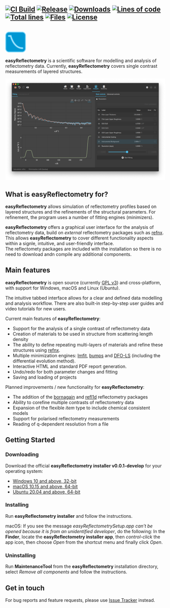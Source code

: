 ## [![CI Build][20]][21] [![Release][30]][31] [![Downloads][70]][71] [![Lines of code][82]][80] [![Total lines][81]][80] [![Files][83]][80] [![License][50]][51]

<img height="80"><img src="./resources/images/er_logo.svg" height="65">

**easyReflectometry** is a scientific software for modelling and analysis of reflectometry data. Currently, **easyReflectometry** covers single contrast measurements of layered structures.

![easyReflectometry Screenshot](./resources/images/er_analysis_dark.png) 

## What is easyReflectometry for?

**easyReflectometry** allows simulation of reflectometry profiles based on layered structures and the refinements of the structural parameters. For refinement, the program uses a number of fitting engines (minimizers).

**easyReflectometry** offers a graphical user interface for the analysis of reflectometry data, build on _external_ reflectometry packages such as [refnx](https://refnx.readthedocs.io/en/latest/). 
This allows **easyReflectometry** to cover different functionality aspects within a signle, intuitive, and user-friendly interface.  
The reflectomety packages are included with the installation so there is no need to download andn compile any additional components. 

## Main features

**easyReflectometry** is open source (currently [GPL v3](LICENSE.md)) and cross-platform, with support for Windows, macOS and Linux (Ubuntu).

The intuitive tabbed interface allows for a clear and defined data modelling and analysis workflow. 
There are also built-in step-by-step user guides and video tutorials for new users.

Current main features of **easyReflectometry**:

- Support for the analysis of a single contrast of reflectometry data
- Creation of materials to be used in structure from scattering length density
- The ability to define repeating multi-layers of materials and refine these structures using [refnx](https://refnx.readthedocs.io/en/latest/). 
- Multiple minimization engines: [lmfit](https://lmfit.github.io/lmfit-py), [bumps](https://github.com/bumps/bumps) and [DFO-LS](https://github.com/numericalalgorithmsgroup/dfols) (including the differential evolution method).
- Interactive HTML and standard PDF report generation.
- Undo/redo for both parameter changes and fitting 
- Saving and loading of projects

Planned improvements / new functionality for **easyReflectometry**:

- The addition of the [bornagain](https://www.bornagainproject.org) and [refl1d](https://refl1d.readthedocs.io/en/latest/) reflectometry packages
- Ability to corefine multiple contrasts of reflectometry data
- Expansion of the flexible _item_ type to include chemical consistent models
- Support for polarised reflectometry measurements
- Reading of q-dependent resolution from a file

## Getting Started

### Downloading

Download the official **easyReflectometry installer v0.0.1-develop** for your operating system:

- [Windows 10 and above, 32-bit](https://github.com/easyScience/easyReflectometryApp/releases/download/develop/easyReflectometry_Windows_x86-32_v0.0.1_develop.zip)
- [macOS 10.15 and above, 64-bit](https://github.com/easyScience/easyReflectometryApp/releases/download/develop/easyReflectometry_macOS_x86-64_v0.0.1_develop.zip)
- [Ubuntu 20.04 and above, 64-bit](https://github.com/easyScience/easyReflectometryApp/releases/download/develop/easyReflectometry_Linux_x86-64_v0.0.1_develop.zip)

### Installing

Run **easyReflectometry installer** and follow the instructions.

macOS: If you see the message _easyReflectometrySetup.app can't be opened because it is from an unidentified developer_, do the following:
In the **Finder**, locate the **easyReflectometry installer app**, then _control-click_ the app icon, then choose _Open_ from the shortcut menu and finally click _Open_.

### Uninstalling

Run **MaintenanceTool** from the **easyReflectometry** installation directory, select _Remove all components_ and follow the instructions.

## Get in touch

<!---For general questions or comments, please contact us at [support@easyReflectometry.org](mailto:support@easyReflectometry.org).--->

For bug reports and feature requests, please use [Issue Tracker](https://github.com/easyScience/easyReflectometryApp/issues) instead.

<!---URLs--->
<!---https://naereen.github.io/badges/--->

<!---CI Build Status--->

[20]: https://img.shields.io/github/workflow/status/easyScience/easyReflectometryApp/build%20macOS,%20Linux,%20Windows/ci
[21]: https://github.com/easyScience/easyReflectometryApp/actions?query=workflow%3A%22build+macOS%2C+Linux%2C+Windows%22

<!---Release--->

[30]: https://img.shields.io/github/release/easyScience/easyReflectometryApp.svg?include_prereleases
[31]: https://github.com/easyScience/easyReflectometryApp/releases

<!---License--->

[50]: https://img.shields.io/github/license/easyScience/easyReflectometryApp.svg
[51]: https://github.com/easyScience/easyReflectometryApp/blob/master/LICENSE.md

<!---LicenseScan--->

[60]: https://app.fossa.com/api/projects/git%2Bgithub.com%2FeasyScience%2FeasyReflectometryApp.svg?type=shield
[61]: https://app.fossa.com/projects/git%2Bgithub.com%2FeasyScience%2FeasyReflectometryApp?ref=badge_shield

<!---Downloads--->

[70]: https://img.shields.io/github/downloads/easyScience/easyReflectometryApp/total.svg
[71]: https://github.com/easyScience/easyReflectometryApp/releases

<!---Code statistics--->

[80]: https://github.com/easyScience/easyReflectometryApp
[81]: https://tokei.rs/b1/github/easyScience/easyReflectometryApp
[82]: https://tokei.rs/b1/github/easyScience/easyReflectometryApp?category=code
[83]: https://tokei.rs/b1/github/easyScience/easyReflectometryApp?category=files

<!---W3C validation--->

[90]: https://img.shields.io/w3c-validation/default?targetUrl=https://easyscience.github.io/easyReflectometryApp
[91]: https://easyscience.github.io/easyReflectometryApp
